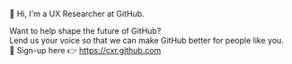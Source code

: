 
:wave: Hi, I'm a UX Researcher at GitHub.

Want to help shape the future of GitHub? <br>
Lend us your voice so that we can make GitHub better for people like you.<br>
:raising_hand: Sign-up here :point_right: https://cxr.github.com
